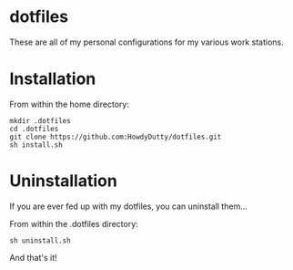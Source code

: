 dotfiles
========

These are all of my personal configurations for my various work stations.


Installation
========

From within the home directory: 

```shell
mkdir .dotfiles
cd .dotfiles
git clone https://github.com:HowdyDutty/dotfiles.git
sh install.sh
```

Uninstallation
========

If you are ever fed up with my dotfiles, you can uninstall them...

From within the .dotfiles directory:

```shell
sh uninstall.sh
```

And that's it!
